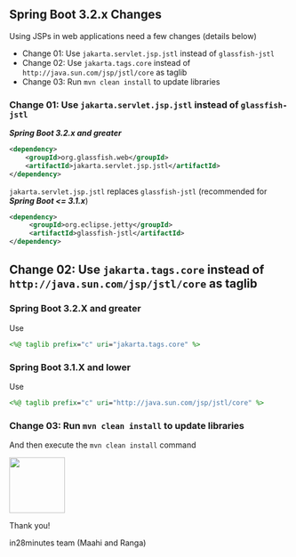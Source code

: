 ## Spring Boot 3.2.x Changes

Using JSPs in web applications need a few changes (details below)
- Change 01: Use `jakarta.servlet.jsp.jstl` instead of `glassfish-jstl`
- Change 02: Use `jakarta.tags.core` instead of `http://java.sun.com/jsp/jstl/core` as taglib
- Change 03: Run `mvn clean install` to update libraries

### Change 01: Use `jakarta.servlet.jsp.jstl` instead of `glassfish-jstl`

**_Spring Boot 3.2.x and greater_**

```xml
<dependency>
    <groupId>org.glassfish.web</groupId>
    <artifactId>jakarta.servlet.jsp.jstl</artifactId>
</dependency>
```

`jakarta.servlet.jsp.jstl` replaces `glassfish-jstl` (recommended for **_Spring Boot <= 3.1.x_**)

```xml
<dependency>
     <groupId>org.eclipse.jetty</groupId>
     <artifactId>glassfish-jstl</artifactId>
</dependency>
```

## Change 02: Use `jakarta.tags.core` instead of `http://java.sun.com/jsp/jstl/core` as taglib

### Spring Boot 3.2.X and greater

Use
```jsp
<%@ taglib prefix="c" uri="jakarta.tags.core" %>
```

### Spring Boot 3.1.X and lower
Use
```jsp 
<%@ taglib prefix="c" uri="http://java.sun.com/jsp/jstl/core" %>
```

### Change 03: Run `mvn clean install` to update libraries

And then execute the `mvn clean install` command

<img src="https://media2.giphy.com/media/rdEE8wlaB5ngr5o2rZ/200w.webp?cid=ecf05e47dmj9sizqw0oa4dqq4z1wu97c3nr4cttjl0r69mny&ep=v1_gifs_search&rid=200w.webp&ct=g" width="100">


Thank you!

in28minutes team (Maahi and Ranga)